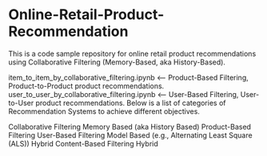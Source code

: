 # Online-Retail-Product-Recommendation
This is a code sample repository for online retail product recommendations using Collaborative Filtering (Memory-Based, aka History-Based). 


item_to_item_by_collaborative_filtering.ipynb <-- Product-Based Filtering, Product-to-Product product recommendations.
user_to_user_by_collaborative_filtering.ipynb <-- User-Based Filtering, User-to-User product recommendations.
Below is a list of categories of Recommendation Systems to achieve different objectives.

Collaborative Filtering
Memory Based (aka History Based)
Product-Based Filtering
User-Based Filtering
Model Based (e.g., Alternating Least Square (ALS))
Hybrid
Content-Based Filtering
Hybrid
